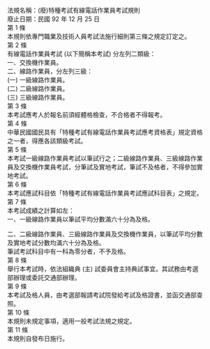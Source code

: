 法規名稱：(廢)特種考試有線電話作業員考試規則  
廢止日期：民國 92 年 12 月 25 日  
第 1 條  
本規則依專門職業及技術人員考試法施行細則第三條之規定訂定之。  
第 2 條  
有線電話作業員考試 (以下簡稱本考試) 分左列二類級：  
一、交換機作業員。  
二、線路作業員，分左列三級：  
(一) 一級線路作業員。  
(二) 二級線路作業員。  
(三) 三級線路作業員。  
第 3 條  
本考試應考人於報名前須經體格檢查，不合格者不得報考。  
第 4 條  
中華民國國民具有「特種考試有線電話作業員考試應考資格表」規定資格  
之一者，得應各該類級考試。  
第 5 條  
本考試一級線路作業員考試以筆試行之；二級線路作業員、三級線路作業  
員及交換機作業員考試，分筆試及實地考試，筆試不及格者，不得參加實  
地考試。  
第 6 條  
本考試應試科目依「特種考試有線電話作業員考試應試科目表」之規定。  
第 7 條  
本考試成績之計算如左：  
一、一級線路作業員以筆試平均分數滿六十分為及格。  


二、二級線路作業員、三級線路作業員及交換機作業員，以筆試平均分數  
及實地考試分數均滿六十分為及格。  
筆試考試科目中有一科為零分者，不予及格。  
第 8 條  
舉行本考試時，依法組織典 (主) 試委員會主持典試事宜。其試務由考選  
部辦理或委託交通部辦理。  
第 9 條  
本考試及格人員，由考選部報請考試院發給考試及格證書，並函交通部查  
照。  
第 10 條  
本規則未規定事項，適用一般考試法規之規定。  
第 11 條  
本規則自發布日施行。  


